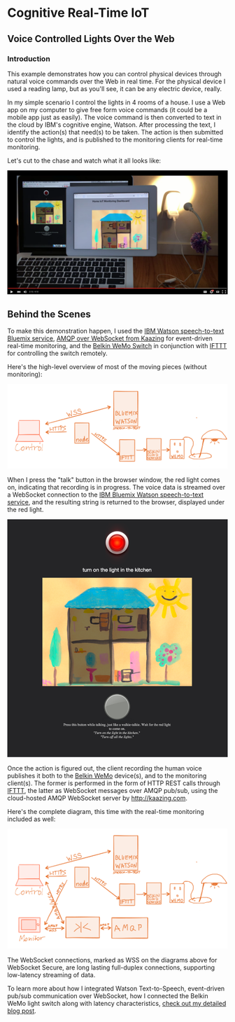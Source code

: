 <h1>Cognitive Real-Time IoT</h1>
<h2>Voice Controlled Lights Over the Web</h2>
<h3>Introduction</h3>

This example demonstrates how you can control physical devices through natural voice commands over the Web in real time. For the physical device I used a reading lamp, but as you'll see, it can be any electric device, really.

In my simple scenario I control the lights in 4 rooms of a house.
I use a Web app on my computer to give free form voice commands (it could be a mobile app just as easily). The voice command is then converted to text in the cloud by IBM's cognitive engine, Watson. After processing the text, I identify the action(s) that need(s) to be taken. The action is then submitted to control the lights, and is published to the monitoring clients for real-time monitoring.

Let's cut to the chase and watch what it all looks like:

<a href="https://www.youtube.com/watch?v=CaxVSgmtYtU"><img src="/img/video.png"
alt="A cognitive real-time IoT Demo" width="600"/></a>

<h2>Behind the Scenes</h2>

To make this demonstration happen, I used the <a href="https://www.ibm.com/smarterplanet/us/en/ibmwatson/developercloud/speech-to-text.html">IBM Watson speech-to-text Bluemix service</a>, <a href="http://kaazing.com">AMQP over WebSocket from Kaazing</a> for event-driven real-time monitoring, and the <a href="http://www.belkin.com/us/p/P-F7C027/">Belkin WeMo Switch</a> in conjunction with <a href="http://ifttt.com">IFTTT</a> for controlling the switch remotely.

Here's the high-level overview of most of the moving pieces (without monitoring):

<img width="800" src="/img/HomeIoTDiagram1.png">

When I press the "talk" button in the browser window, the red light comes on, indicating that recording is in progress. The voice data is streamed over a WebSocket connection to the <a href="https://www.ibm.com/smarterplanet/us/en/ibmwatson/developercloud/speech-to-text.html">IBM Bluemix Watson speech-to-text service</a>, and the resulting string is returned to the browser, displayed under the red light.

<img width="600" src="/img/speech.png">

Once the action is figured out, the client recording the human voice publishes it both to the <a href="http://wemo.com">Belkin WeMo</a> device(s), and to the monitoring client(s). The former is performed in the form of HTTP REST calls through <a href="http://iftt.com">IFTTT</a>, the latter as WebSocket messages over AMQP pub/sub, using the cloud-hosted AMQP WebSocket server by <a href="Kaazing">http://kaazing.com</a>.

Here's the complete diagram, this time with the real-time monitoring included as well:

<img width="800" src="/img/HomeIoTDiagram2.png">


The WebSocket connections, marked as WSS on the diagrams above for WebSocket Secure, are long lasting full-duplex connections, supporting low-latency streaming of data.

To learn more about how I integrated Watson Text-to-Speech, event-driven pub/sub communication over WebSocket, how I connected the Belkin WeMo light switch along with latency characteristics, <a href="http://petermoskovits.com/posts/cognitive-realtime-iot">check out my detailed blog post</a>.
